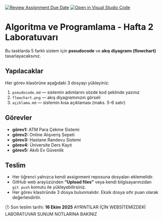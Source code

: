 [![Review Assignment Due Date](https://classroom.github.com/assets/deadline-readme-button-22041afd0340ce965d47ae6ef1cefeee28c7c493a6346c4f15d667ab976d596c.svg)](https://classroom.github.com/a/1asGNMp2)
[![Open in Visual Studio Code](https://classroom.github.com/assets/open-in-vscode-2e0aaae1b6195c2367325f4f02e2d04e9abb55f0b24a779b69b11b9e10269abc.svg)](https://classroom.github.com/online_ide?assignment_repo_id=21064712&assignment_repo_type=AssignmentRepo)
# Algoritma ve Programlama - Hafta 2 Laboratuvarı
Bu tasklarda 5 farklı sistem için **pseudocode** ve **akış diyagramı (flowchart)** tasarlayacaksınız.

## Yapılacaklar
Her görev klasörüne aşağıdaki 3 dosyayı yükleyiniz:
1. `pseudocode.md` — sistemin adımlarını sözde kod şeklinde yazınız  
2. `flowchart.png` — akış diyagramınızın görseli  
3. `açıklama.md` — sistemin kısa açıklaması (maks. 5-6 satır)

## Görevler
- **görev1:** ATM Para Çekme Sistemi  
- **görev2:** Online Alışveriş Sepeti  
- **görev3:** Hastane Randevu Sistemi  
- **görev4:** Üniversite Ders Kayıt  
- **görev5:** Akıllı Ev Güvenlik  

## Teslim
- Her öğrenci yalnızca kendi assignment reposuna dosyaları eklemelidir.  
- GitHub web arayüzünden **“Upload files”** veya kendi bilgisayarınızdan `git push` komutu ile yükleyebilirsiniz.  
- Her görev klasöründe 3 dosya bulunmalıdır. Eksik dosya sıfır puan olarak değerlendirilir.

🕓 Son teslim tarihi: **16 Ekim 2025**
 AYRINTILAR İÇİN WEBSİTEMİZDEKİ LABORATUVAR SUNUM NOTLARINA BAKINIZ
